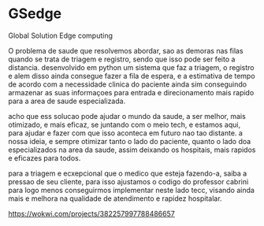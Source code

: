 # GSedge
Global Solution Edge computing 

O problema de saude que resolvemos abordar, sao as demoras nas filas quando se trata de triagem e registro, 
sendo que isso pode ser feito a distancia. 
desenvolvido em python um sistema que faz a triagem, o registro e alem disso ainda consegue fazer a fila de espera,
 e a estimativa de tempo de acordo com a necessidade clinica do paciente 
ainda sim conseguindo armazenar as suas informaçoes para entrada e direcionamento mais rapido para a area de saude especializada.

acho que ess solucao pode ajudar o mundo da saude, a ser melhor, mais otimizado, e mais eficaz,
se juntando com o meio tech, e estamos aqui, para ajudar e fazer com que isso aconteca em futuro nao tao distante.
a nossa ideia, e sempre otimizar tanto o lado do paciente, quanto o lado doa especializados na area da saude,
assim deixando os hospitais, mais rapidos e eficazes para todos. 


para a triagem e ecxepcional que o medico que esteja fazendo-a, saiba a pressao de seu cliente, para isso 
ajustamos o codigo do professor cabrini para logo menos conseguirmos implementar neste lado tecc, visando ainda mais 
e melhora na qualidade de atendimento e rapidez hospitalar.


https://wokwi.com/projects/382257997788486657